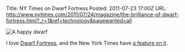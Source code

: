 Title: NY Times on Dwarf Fortress
Posted: 2011-07-23 17:00Z
URL: http://www.nytimes.com/2011/07/24/magazine/the-brilliance-of-dwarf-fortress.html?_r=1&ref=technology&pagewanted=all

![A happy dwarf](http://static.paulboxley.com.s3.amazonaws.com/happy_dwarf.png)

I love [Dwarf Fortress][df], and the New York Times have [a feature on it][nyt].

  [df]: http://www.bay12games.com/dwarves/
  [nyt]: http://www.nytimes.com/2011/07/24/magazine/the-brilliance-of-dwarf-fortress.html?_r=1&ref=technology&pagewanted=all